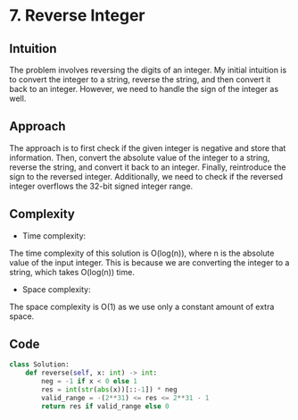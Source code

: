 
# 7. Reverse Integer

## Intuition

The problem involves reversing the digits of an integer. My initial intuition is to convert the integer to a string, reverse the string, and then convert it back to an integer. However, we need to handle the sign of the integer as well.

## Approach

The approach is to first check if the given integer is negative and store that information. Then, convert the absolute value of the integer to a string, reverse the string, and convert it back to an integer. Finally, reintroduce the sign to the reversed integer. Additionally, we need to check if the reversed integer overflows the 32-bit signed integer range.

## Complexity

- Time complexity:

The time complexity of this solution is O(log(n)), where n is the absolute value of the input integer. This is because we are converting the integer to a string, which takes O(log(n)) time.

- Space complexity:

The space complexity is O(1) as we use only a constant amount of extra space.

## Code

```python
class Solution:
    def reverse(self, x: int) -> int:
        neg = -1 if x < 0 else 1
        res = int(str(abs(x))[::-1]) * neg
        valid_range = -(2**31) <= res <= 2**31 - 1
        return res if valid_range else 0
```

